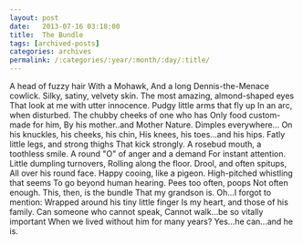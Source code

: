 ```yaml
---
layout: post
date:	2013-07-16 03:18:00
title:  The Bundle
tags: [archived-posts]
categories: archives
permalink: /:categories/:year/:month/:day/:title/
---
```

A head of fuzzy hair
With a Mohawk,
And a long Dennis-the-Menace cowlick.
Silky, satiny, velvety skin.
The most amazing, almond-shaped eyes
That look at me with utter innocence.
Pudgy little arms that fly up 
In an arc, when disturbed.
The chubby cheeks of one who has
Only food custom-made for him,
By his mother..and Mother Nature.
Dimples everywhere...
On his knuckles, his cheeks, his chin, 
His knees, his toes...and his hips.
Fatly little legs, and strong thighs
That kick strongly.
A rosebud mouth, a toothless smile.
A round "O" of anger and a demand
For instant attention.
Little dumpling turnovers,
Rolling along the floor.
Drool, and often spitups,
All over his round face.
Happy cooing, like a pigeon.
High-pitched whistling that seems
To go beyond human hearing.
Pees too often, poops 
Not often enough.
This, then, is the bundle
That my grandson is.
Oh...I forgot to mention:
Wrapped around his tiny little finger
Is my heart, and those of his family.
Can someone who cannot speak, 
Cannot walk...be so vitally important
When we lived without him for many years?
Yes...he can...and he is.
